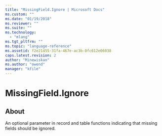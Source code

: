 ```yaml
---
title: "MissingField.Ignore | Microsoft Docs"
ms.custom: ""
ms.date: "01/19/2018"
ms.reviewer: ""
ms.suite: ""
ms.technology: 
  - "mlang"
ms.tgt_pltfrm: ""
ms.topic: "language-reference"
ms.assetid: f2e21455-31fa-467e-ac3b-0fc612e06038
caps.latest.revision: 2
author: "Minewiskan"
ms.author: "owend"
manager: "kfile"
---
```

# MissingField.Ignore
## About
An optional parameter in record and table functions indicating that missing fields should be ignored.

